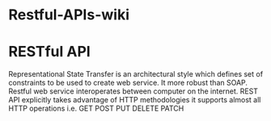 # Restful-APIs-wiki

# RESTful API
Representational State Transfer is an architectural style which defines set of constraints to be used to create web service. It more robust than SOAP. Restful web service interoperates between computer on the internet. REST API explicitly takes advantage of HTTP methodologies it supports almost all HTTP operations i.e.
GET
POST
PUT
DELETE
PATCH
